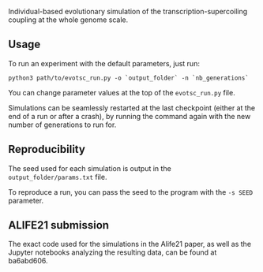Individual-based evolutionary simulation of the transcription-supercoiling coupling at the whole genome scale.

## Usage

To run an experiment with the default parameters, just run:
```
python3 path/to/evotsc_run.py -o `output_folder` -n `nb_generations`
```

You can change parameter values at the top of the `evotsc_run.py` file.

Simulations can be seamlessly restarted at the last checkpoint (either at the end of a run or after a crash), by running the command again with the new number of generations to run for.
## Reproducibility

The seed used for each simulation is output in the `output_folder/params.txt` file.

To reproduce a run, you can pass the seed to the program with the `-s SEED` parameter.

## ALIFE21 submission

The exact code used for the simulations in the Alife21 paper, as well as the Jupyter notebooks analyzing the resulting data, can be found at ba6abd606.